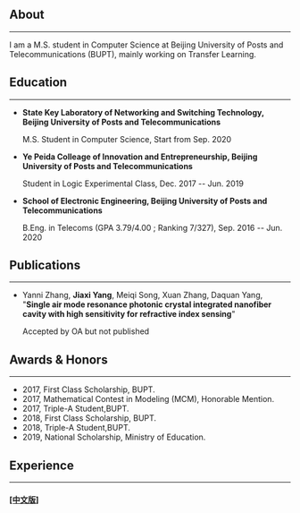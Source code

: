## About
---

I am a M.S. student in Computer Science at Beijing University of Posts and Telecommunications (BUPT), mainly working on Transfer Learning.

## Education

---


* **State Key Laboratory of Networking and Switching Technology, Beijing University of Posts and Telecommunications**

  M.S. Student in Computer Science, Start from Sep. 2020

* **Ye Peida Colleage of Innovation and Entrepreneurship, Beijing University of Posts and Telecommunications**

  Student in Logic Experimental Class, Dec. 2017 -- Jun. 2019

* **School of Electronic Engineering, Beijing University of Posts and Telecommunications**

  B.Eng. in Telecoms (GPA 3.79/4.00 ; Ranking 7/327), Sep. 2016 -- Jun. 2020

## Publications

---

* Yanni Zhang, **Jiaxi Yang**, Meiqi Song, Xuan Zhang, Daquan Yang, "**Single air mode resonance photonic crystal integrated nanofiber cavity with high sensitivity for refractive index sensing**"

  Accepted by OA but not published


## Awards & Honors
------

- 2017, First Class Scholarship, BUPT.
- 2017, Mathematical Contest in Modeling (MCM), Honorable Mention.
- 2017, Triple-A Student,BUPT.
- 2018, First Class Scholarship, BUPT.
- 2018, Triple-A Student,BUPT.
- 2019, National Scholarship, Ministry of Education.

##  Experience
------


#### [[中文版]](./index_cn.html)

